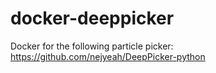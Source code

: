 # docker-deeppicker

Docker for the following particle picker:
https://github.com/nejyeah/DeepPicker-python
